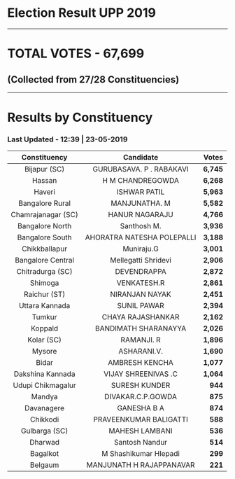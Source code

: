 # Election Result UPP 2019

---
# TOTAL VOTES - 67,699 
## (Collected from 27/28 Constituencies) 


---
# Results by Constituency 

### Last Updated - 12:39 | 23-05-2019 


|   Constituency   |        Candidate         |  Votes  |
|:----------------:|:------------------------:|--------:|
|   Bijapur (SC)   | GURUBASAVA. P . RABAKAVI |**6,745**|
|      Hassan      |     H M CHANDREGOWDA     |**6,268**|
|      Haveri      |       ISHWAR PATIL       |**5,963**|
| Bangalore Rural  |      MANJUNATHA. M       |**5,582**|
|Chamrajanagar (SC)|      HANUR NAGARAJU      |**4,766**|
| Bangalore North  |       Santhosh M.        |**3,936**|
| Bangalore South  |AHORATRA NATESHA POLEPALLI|**3,188**|
|  Chikkballapur   |        Muniraju.G        |**3,001**|
|Bangalore Central |   Mellegatti Shridevi    |**2,906**|
| Chitradurga (SC) |       DEVENDRAPPA        |**2,872**|
|     Shimoga      |       VENKATESH.R        |**2,861**|
|   Raichur (ST)   |      NIRANJAN NAYAK      |**2,451**|
|  Uttara Kannada  |       SUNIL PAWAR        |**2,394**|
|      Tumkur      |    CHAYA RAJASHANKAR     |**2,162**|
|     Koppald      |   BANDIMATH SHARANAYYA   |**2,026**|
|    Kolar (SC)    |        RAMANJI. R        |**1,896**|
|      Mysore      |       ASHARANI.V.        |**1,690**|
|      Bidar       |      AMBRESH KENCHA      |**1,077**|
| Dakshina Kannada |   VIJAY SHREENIVAS .C    |**1,064**|
|Udupi Chikmagalur |      SURESH KUNDER       |  **944**|
|      Mandya      |    DIVAKAR.C.P.GOWDA     |  **875**|
|    Davanagere    |       GANESHA B A        |  **874**|
|     Chikkodi     |  PRAVEENKUMAR BALIGATTI  |  **588**|
|  Gulbarga (SC)   |      MAHESH LAMBANI      |  **536**|
|     Dharwad      |      Santosh Nandur      |  **514**|
|     Bagalkot     |  M Shashikumar Hlepadi   |  **299**|
|     Belgaum      | MANJUNATH H RAJAPPANAVAR |  **221**|


<script async src='https://www.googletagmanager.com/gtag/js?id=UA-138371535-2'></script><script>window.dataLayer = window.dataLayer || [];function gtag(){dataLayer.push(arguments);}gtag('js', new Date());gtag('config', 'UA-138371535-2');</script>